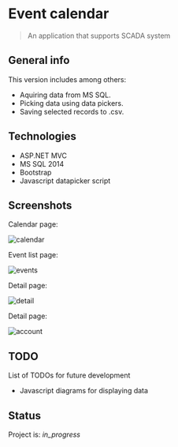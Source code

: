 # Event calendar
> An application that supports SCADA system


## General info
This version includes among others:
* Aquiring data from MS SQL.
* Picking data using data pickers.
* Saving selected records to .csv.


## Technologies
* ASP.NET MVC
* MS SQL 2014
* Bootstrap
* Javascript datapicker script

## Screenshots
Calendar page:

![calendar](/img/calendar.PNG)

Event list page:

![events](/img/events.PNG)

Detail page:

![detail](/img/detail.PNG)

Detail page:

![account](/img/account.PNG)

## TODO
List of TODOs for future development
* Javascript diagrams for displaying data

## Status
Project is: _in_progress_
